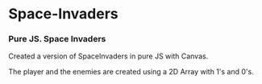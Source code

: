 # Space-Invaders
### Pure JS. Space Invaders


Created a version of SpaceInvaders in pure JS with Canvas.

The player and the enemies are created using a 2D Array with 1's and 0's. 



